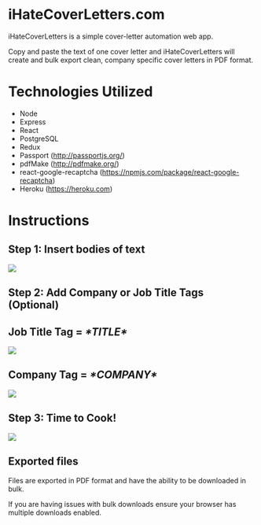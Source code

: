 # iHateCoverLetters.com

iHateCoverLetters is a simple cover-letter automation web app.

Copy and paste the text of one cover letter and iHateCoverLetters will create and bulk export clean, company specific cover letters in PDF format.

# Technologies Utilized

 - Node
 - Express
 - React
 - PostgreSQL
 - Redux
 - Passport (http://passportjs.org/)
 - pdfMake (http://pdfmake.org/)
 - react-google-recaptcha (https://npmjs.com/package/react-google-recaptcha)
 - Heroku (https://heroku.com)

# Instructions
## Step 1: Insert bodies of text


![](http://www.ihatecoverletters.com/static/media/InsertBody.6f759818.gif)
## Step 2: Add Company or Job Title Tags (Optional) 

## Job Title Tag = *&ast;TITLE&ast;*

![](http://www.ihatecoverletters.com/static/media/PositionTag.74321956.gif)

## Company Tag = *&ast;COMPANY&ast;*
![](http://www.ihatecoverletters.com/static/media/CompanyTag.ccfd8ce0.gif)

## Step 3: Time to Cook!

![](http://www.ihatecoverletters.com/static/media/TimeToCook.cf356310.gif)

## Exported files

Files are exported in PDF format and have the ability to be downloaded in bulk. 

If you are having issues with bulk downloads ensure your browser has multiple downloads enabled.
